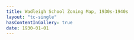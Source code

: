```yaml
---
title: Wadleigh School Zoning Map, 1930s-1940s
layout: "tc-single"
hasContentInGallery: true
date: 1930-01-01
---
```

